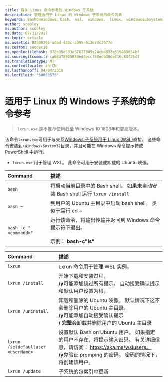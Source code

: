 ```yaml
---
title: 有关 Linux 命令参考的 Windows 子系统
description: 管理适用于 Linux 的 Windows 子系统的命令列表
keywords: BashOnWindows，bash、 wsl、 windows、 linux、 windowssubsystem、 ubuntu 的 windows 子系统
author: scooley
ms.author: scooley
ms.date: 07/31/2017
ms.topic: article
ms.assetid: 82908295-a6bd-483c-a995-613674c2677e
ms.custom: seodec18
ms.openlocfilehash: 978a35d593e37877949c24cbd833a519888d54bf
ms.sourcegitcommit: ca08a78925880ed3eccf88edb30def16c83f2543
ms.translationtype: MT
ms.contentlocale: zh-CN
ms.lasthandoff: 04/04/2019
ms.locfileid: "59063575"
---
```

# <a name="command-reference-for-windows-subsystem-for-linux"></a>适用于 Linux 的 Windows 子系统的命令参考

> `lxrun.exe` 是不推荐使用截至 Windows 10 1803年和更高版本。

该命令`lxrun.exe`可用于与交互[Windows 子系统用于 Linux (WSL)](https://msdn.microsoft.com/en-us/commandline/wsl/faq#what-windows-subsystem-for-linux-wsl-)直接。  这些命令安装到`\Windows\System32`目录，并且可能在 Windows 命令提示符或 PowerShell 中运行。

* `lxrun.exe` 用于管理 WSL。  此命令可用于安装或卸载的 Ubuntu 映像。


| Command                     | 描述                     |
|:----------------------------|:---------------------------|
| `bash`                      | 将启动当前目录中的 Bash shell。  如果未自动安装 Bash shell 运行 `lxrun /install` |
| `bash ~`                    | 到用户的 Ubuntu 主目录中启动 bash shell。  类似于运行 cd ~            |
| `bash -c "<command>"`       | 运行该命令，将输出传输并返回到 Windows 命令提示符下退出。 <br/> <br/> 示例： **bash-c"ls"** |

<p>

| Command                     | 描述                     |
|:----------------------------|:---------------------------|
| `lxrun`                     | Lxrun 命令用于管理 WSL 实例。 |
| `lxrun /install`            | 开始下载和安装过程。 <br/> **/y**可能添加绕过所有提示。  自动接受确认提示和默认用户设置为根。          |
| `lxrun /uninstall`          | 卸载和删除的 Ubuntu 映像。  默认情况下这不会删除用户的 Ubuntu 主目录。 <br/> **/y**可能添加自动接受确认提示 <br/>**/ 完整**会卸载并删除用户的 Ubuntu 主目录         |
| `lxrun /setdefaultuser <userName>`     | 设置默认 Bash on Ubuntu 用户。 如果指定的用户不存在，将提示输入密码。  有关详细信息，请访问： https://aka.ms/wslusers。 <br/> **/y**免验证 promping 的密码。  密码的情况下，将创建该用户。|
| `lxrun /update`            | 子系统的包索引中更新          |
